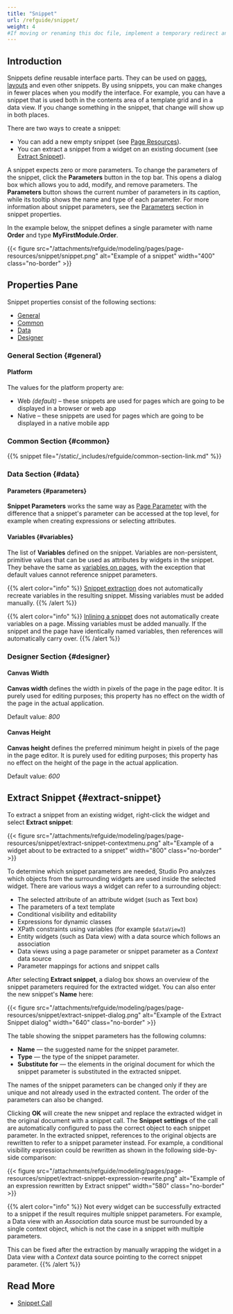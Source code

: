 ```yaml
---
title: "Snippet"
url: /refguide/snippet/
weight: 4
#If moving or renaming this doc file, implement a temporary redirect and let the respective team know they should update the URL in the product. See Mapping to Products for more details.
---
```


## Introduction

Snippets define reusable interface parts. They can be used on [pages](/refguide/page/), [layouts](/refguide/layout/) and even other snippets. By using snippets, you can make changes in fewer places when you modify the interface. For example, you can have a snippet that is used both in the contents area of a template grid and in a data view. If you change something in the snippet, that change will show up in both places.

There are two ways to create a snippet:

* You can add a new empty snippet (see [Page Resources](/refguide/page-resources/)).
* You can extract a snippet from a widget on an existing document (see [Extract Snippet](#extract-snippet)).

A snippet expects zero or more parameters. To change the parameters of the snippet, click the **Parameters** button in the top bar. This opens a dialog box which allows you to add, modify, and remove parameters. The **Parameters** button shows the current number of parameters in its caption, while its tooltip shows the name and type of each parameter. For more information about snippet parameters, see the [Parameters](#parameters) section in snippet properties.

In the example below, the snippet defines a single parameter with name **Order** and type **MyFirstModule.Order**.

{{< figure src="/attachments/refguide/modeling/pages/page-resources/snippet/snippet.png" alt="Example of a snippet"   width="400"  class="no-border" >}}

## Properties Pane

Snippet properties consist of the following sections:

* [General](#general)
* [Common](#common)
* [Data](#data)
* [Designer](#designer)

### General Section {#general}

#### Platform

The values for the platform property are:

* Web *(default)* – these snippets are used for pages which are going to be displayed in a browser or web app
* Native – these snippets are used for pages which are going to be displayed in a native mobile app

### Common Section {#common}

{{% snippet file="/static/_includes/refguide/common-section-link.md" %}}

### Data Section {#data}

#### Parameters {#parameters}

**Snippet Parameters** works the same way as [Page Parameter](/refguide/page-properties/#parameters) with the difference that a snippet's parameter can be accessed at the top level, for example when creating expressions or selecting attributes.

#### Variables {#variables}

The list of **Variables** defined on the snippet. Variables are non-persistent, primitive values that can be used as attributes by widgets in the snippet. They behave the same as [variables on pages](/refguide/page-properties/#variables), with the exception that default values cannot reference snippet parameters.

{{% alert color="info" %}}
[Snippet extraction](#extract-snippet) does not automatically recreate variables in the resulting snippet. Missing variables must be added manually.
{{% /alert %}}

{{% alert color="info" %}}
[Inlining a snippet](/refguide/snippet-call/#inline-snippet) does not automatically create variables on a page. Missing variables must be added manually. If the snippet and the page have identically named variables, then references will automatically carry over.
{{% /alert %}}

### Designer Section {#designer}

#### Canvas Width

**Canvas width** defines the width in pixels of the page in the page editor. It is purely used for editing purposes; this property has no effect on the width of the page in the actual application.

Default value: *800*

#### Canvas Height

**Canvas height** defines the preferred minimum height in pixels of the page in the page editor. It is purely used for editing purposes; this property has no effect on the height of the page in the actual application.

Default value: *600*

## Extract Snippet {#extract-snippet}

To extract a snippet from an existing widget, right-click the widget and select **Extract snippet**:

{{< figure src="/attachments/refguide/modeling/pages/page-resources/snippet/extract-snippet-contextmenu.png" alt="Example of a widget about to be extracted to a snippet" width="800" class="no-border" >}}

To determine which snippet parameters are needed, Studio Pro analyzes which objects from the surrounding widgets are used inside the selected widget. There are various ways a widget can refer to a surrounding object:

* The selected attribute of an attribute widget (such as Text box)
* The parameters of a text template
* Conditional visibility and editability
* Expressions for dynamic classes
* XPath constraints using variables (for example `$dataView3`)
* Entity widgets (such as Data view) with a data source which follows an association
* Data views using a page parameter or snippet parameter as a *Context* data source
* Parameter mappings for actions and snippet calls

After selecting **Extract snippet**, a dialog box shows an overview of the snippet parameters required for the extracted widget. You can also enter the new snippet's **Name** here:

{{< figure src="/attachments/refguide/modeling/pages/page-resources/snippet/extract-snippet-dialog.png" alt="Example of the Extract Snippet dialog" width="640" class="no-border" >}}

The table showing the snippet parameters has the following columns:

* **Name** — the suggested name for the snippet parameter.
* **Type** — the type of the snippet parameter.
* **Substitute for** — the elements in the original document for which the snippet parameter is substituted in the extracted snippet.

The names of the snippet parameters can be changed only if they are unique and not already used in the extracted content. The order of the parameters can also be changed.

Clicking **OK** will create the new snippet and replace the extracted widget in the original document with a snippet call. The **Snippet settings** of the call are automatically configured to pass the correct object to each snippet parameter. In the extracted snippet, references to the original objects are rewritten to refer to a snippet parameter instead. For example, a conditional visibility expression could be rewritten as shown in the following side-by-side comparison:

{{< figure src="/attachments/refguide/modeling/pages/page-resources/snippet/extract-snippet-expression-rewrite.png" alt="Example of an expression rewritten by Extract snippet" width="580" class="no-border" >}}

{{% alert color="info" %}}
Not every widget can be successfully extracted to a snippet if the result requires multiple snippet parameters. For example, a Data view with an *Association* data source must be surrounded by a single context object, which is not the case in a snippet with multiple parameters. 

This can be fixed after the extraction by manually wrapping the widget in a Data view with a *Context* data source pointing to the correct snippet parameter.
{{% /alert %}}

## Read More

* [Snippet Call](/refguide/snippet-call/)
